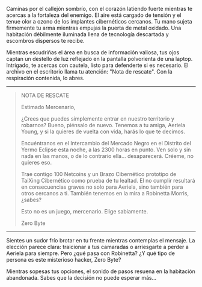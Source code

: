 Caminas por el callejón sombrío, con el corazón latiendo fuerte mientras te acercas a la fortaleza del enemigo. El aire está cargado de tensión y el tenue olor a ozono de los implantes cibernéticos cercanos. Tu mano sujeta firmemente tu arma mientras empujas la puerta de metal oxidado. Una habitación débilmente iluminada llena de tecnología descartada y escombros dispersos te recibe.

Mientras escudriñas el área en busca de información valiosa, tus ojos captan un destello de luz reflejado en la pantalla polvorienta de una laptop. Intrigado, te acercas con cautela, listo para defenderte si es necesario. El archivo en el escritorio llama tu atención: "Nota de rescate". Con la respiración contenida, lo abres.

---

> NOTA DE RESCATE
>
> Estimado Mercenario,
>
> ¿Crees que puedes simplemente entrar en nuestro territorio y robarnos? Bueno, piénsalo de nuevo. Tenemos a tu amiga, Aeriela Young, y si la quieres de vuelta con vida, harás lo que te decimos.
>
> Encuéntranos en el Intercambio del Mercado Negro en el Distrito del Yermo Eclipse esta noche, a las 2300 horas en punto. Ven solo y sin nada en las manos, o de lo contrario ella... desaparecerá. Créeme, no quieres eso.
>
> Trae contigo 100 Netcoins y un Brazo Cibernético prototipo de TaiXing Cibernético como prueba de tu lealtad. El no cumplir resultará en consecuencias graves no solo para Aeriela, sino también para otros cercanos a ti. También tenemos en la mira a Robinetta Morris, ¿sabes?
>
> Esto no es un juego, mercenario. Elige sabiamente.
>
> Zero Byte

---

Sientes un sudor frío brotar en tu frente mientras contemplas el mensaje. La elección parece clara: traicionar a tus camaradas o arriesgarte a perder a Aeriela para siempre. Pero ¿qué pasa con Robinetta? ¿Y qué tipo de persona es este misterioso hacker, Zero Byte?

Mientras sopesas tus opciones, el sonido de pasos resuena en la habitación abandonada. Sabes que la decisión no puede esperar más...
